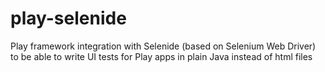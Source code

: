 play-selenide
=============

Play framework integration with Selenide (based on Selenium Web Driver) to be able to write UI tests for Play apps in plain Java instead of html files